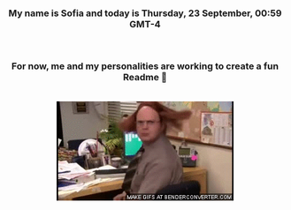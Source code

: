 


<div align="center">
<h3 >My name is Sofia and today is Thursday, 23 September, 00:59 GMT-4</h3><br>
<h3 >For now, me and my personalities are working to create a fun Readme 👋
</h3><br>
<img src='img/dwight.gif' alt='working...'/>
</div>
